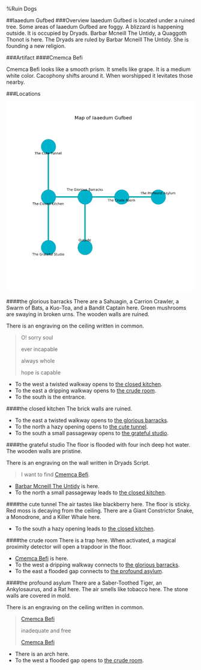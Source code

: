 %Ruin Dogs

##Iaaedum Gufbed
###Overview
Iaaedum Gufbed is located under a ruined tree. Some areas of Iaaedum Gufbed are foggy. A blizzard is happening outside. It is occupied by Dryads. <a name="Barbar-Mcneill-The-Untidy"></a>Barbar Mcneill The Untidy, a Quaggoth Thonot is here. The Dryads are ruled by Barbar Mcneill The Untidy. She  is founding a new religion. 



###Artifact
####<a name="Cmemca-Befi"></a>Cmemca Befi


Cmemca Befi looks like a smooth prism. It smells like grape. It is a medium white color. Cacophony shifts around it. When worshipped it levitates those nearby. 





###Locations


![](../v2/images/Iaaedum-Gufbed.png)

####<a name="the-glorious-barracks"></a>the glorious barracks
There are a Sahuagin, a Carrion Crawler, a Swarm of Bats, a Kuo-Toa, and a Bandit Captain here. Green mushrooms are swaying in broken urns. The wooden walls are ruined. 

There is an engraving on the ceiling written in common. 

> O! sorry soul
>
> ever incapable
>
> always whole
>
> hope is capable
>


* To the west a twisted walkway opens to [the closed kitchen](#the-closed-kitchen).
* To the east a dripping walkway opens to [the crude room](#the-crude-room).
* To the south is the entrance.


####<a name="the-closed-kitchen"></a>the closed kitchen
The brick walls are ruined. 



* To the east a twisted walkway opens to [the glorious barracks](#the-glorious-barracks).
* To the north a hazy opening opens to [the cute tunnel](#the-cute-tunnel).
* To the south a small passageway opens to [the grateful studio](#the-grateful-studio).


####<a name="the-grateful-studio"></a>the grateful studio
The floor is flooded with four inch deep hot water. The wooden walls are pristine. 

There is an engraving on the wall written in Dryads Script. 

> I want to find [Cmemca Befi](#Cmemca-Befi).
>


* [Barbar Mcneill The Untidy](#Barbar-Mcneill-The-Untidy) is here.
* To the north a small passageway leads to [the closed kitchen](#the-closed-kitchen).


####<a name="the-cute-tunnel"></a>the cute tunnel
The air tastes like blackberry here. The floor is sticky. Red moss is decaying from the ceiling. There are a Giant Constrictor Snake, a Monodrone, and a Killer Whale here. 



* To the south a hazy opening leads to [the closed kitchen](#the-closed-kitchen).


####<a name="the-crude-room"></a>the crude room
There is a trap here. When activated, a magical proximity detector will open a trapdoor in the floor. 



* [Cmemca Befi](#Cmemca-Befi) is here.
* To the west a dripping walkway connects to [the glorious barracks](#the-glorious-barracks).
* To the east a flooded gap connects to [the profound asylum](#the-profound-asylum).


####<a name="the-profound-asylum"></a>the profound asylum
There are a Saber-Toothed Tiger, an Ankylosaurus, and a Rat here. The air smells like tobacco here. The stone walls are covered in mold. 

There is an engraving on the ceiling written in common. 

> [Cmemca Befi](#Cmemca-Befi)
>
> inadequate and free
>
> [Cmemca Befi](#Cmemca-Befi)
>


* There is an arch here.
* To the west a flooded gap opens to [the crude room](#the-crude-room).


